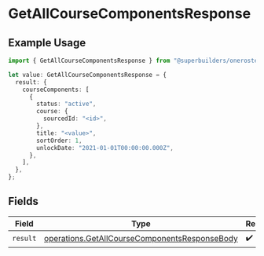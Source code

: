 # GetAllCourseComponentsResponse

## Example Usage

```typescript
import { GetAllCourseComponentsResponse } from "@superbuilders/oneroster/models/operations";

let value: GetAllCourseComponentsResponse = {
  result: {
    courseComponents: [
      {
        status: "active",
        course: {
          sourcedId: "<id>",
        },
        title: "<value>",
        sortOrder: 1,
        unlockDate: "2021-01-01T00:00:00.000Z",
      },
    ],
  },
};
```

## Fields

| Field                                                                                                          | Type                                                                                                           | Required                                                                                                       | Description                                                                                                    |
| -------------------------------------------------------------------------------------------------------------- | -------------------------------------------------------------------------------------------------------------- | -------------------------------------------------------------------------------------------------------------- | -------------------------------------------------------------------------------------------------------------- |
| `result`                                                                                                       | [operations.GetAllCourseComponentsResponseBody](../../models/operations/getallcoursecomponentsresponsebody.md) | :heavy_check_mark:                                                                                             | N/A                                                                                                            |
